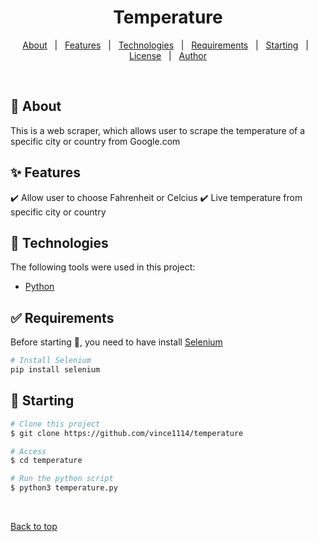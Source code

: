 <h1 align="center">Temperature</h1>



<p align="center">
  <a href="#dart-about">About</a> &#xa0; | &#xa0; 
  <a href="#sparkles-features">Features</a> &#xa0; | &#xa0;
  <a href="#rocket-technologies">Technologies</a> &#xa0; | &#xa0;
  <a href="#white_check_mark-requirements">Requirements</a> &#xa0; | &#xa0;
  <a href="#checkered_flag-starting">Starting</a> &#xa0; | &#xa0;
  <a href="#memo-license">License</a> &#xa0; | &#xa0;
  <a href="https://github.com/{{YOUR_GITHUB_USERNAME}}" target="_blank">Author</a>
</p>

<br>

## :dart: About ##

This is a web scraper, which allows user to scrape the temperature of a specific city or country from Google.com

## :sparkles: Features ##

:heavy_check_mark: Allow user to choose Fahrenheit or Celcius
:heavy_check_mark: Live temperature from specific city or country


## :rocket: Technologies ##

The following tools were used in this project:

- [Python](https://python.com/)

## :white_check_mark: Requirements ##

Before starting :checkered_flag:, you need to have install [Selenium](https://selenium-python.readthedocs.io)

```bash
# Install Selenium
pip install selenium
```

## :checkered_flag: Starting ##

```bash
# Clone this project
$ git clone https://github.com/vince1114/temperature

# Access
$ cd temperature

# Run the python script
$ python3 temperature.py
```


&#xa0;

<a href="#top">Back to top</a>
